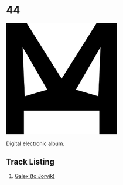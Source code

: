 # 44

<img alt="Album Artwork" src="./Art/Logo%2044.png" width="303" />

Digital electronic album.

## Track Listing
 1. [Galex (to Jorvik)](https://github.com/Monokey/York)
